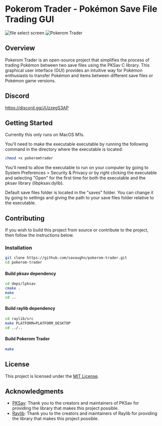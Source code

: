 # Pokerom Trader - Pokémon Save File Trading GUI

![file select screen](https://github.com/savaughn/pokerom-trader/assets/25937456/77095008-ae24-4a1c-9045-5a818d0046ec)
![Pokerom Trader](https://github.com/savaughn/pokerom-trader/assets/25937456/c55aa92e-24ef-4ddf-931c-44c58d384621)

## Overview

Pokerom Trader is an open-source project that simplifies the process of trading Pokémon between two save files using the PKSav C library. This graphical user interface (GUI) provides an intuitive way for Pokémon enthusiasts to transfer Pokémon and items between different save files or Pokémon game versions.

## Discord
https://discord.gg/JUzzegS3AP

## Getting Started
Currently this only runs on MacOS M1s.

You'll need to make the executable executable by running the following command in the directory where the executable is located:
```bash
chmod +x pokeromtrader
```
You'll need to allow the executable to run on your computer by going to System Preferences > Security & Privacy or by right clicking the executable and selecting "Open" for the first time for both the executable and the pksav library (libpksav.dylib). 

Default save files folder is located in the "saves" folder. You can change it by going to settings and giving the path to your save files folder relative to the executable.


## Contributing
If you wish to build this project from source or contribute to the project, then follow the instructions below.
### Installation

   ```bash
   git clone https://github.com/savaughn/pokerom-trader.git
   cd pokerom-trader
   ```

   #### Build pksav dependency

   ```bash
   cd deps/lpksav
   cmake .
   make
   cd ..
   ```

   #### Build raylib dependency

   ```bash
   cd raylib/src
   make PLATFORM=PLATFORM_DESKTOP
   cd ../..
   ```

   #### Build Pokerom Trader

   ```bash
   make
   ```


## License

This project is licensed under the [MIT License](LICENSE).

## Acknowledgments

- [PKSav](https://github.com/ncorgan/pksav): Thank you to the creators and maintainers of PKSav for providing the library that makes this project possible.
- [Raylib](www.github.com/raysan5/raylib): Thank you to the creators and maintainers of Raylib for providing the library that makes this project possible.

